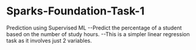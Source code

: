 # Sparks-Foundation-Task-1
Prediction using Supervised ML
--Predict the percentage of a student based on the number of study hours.
--This is a simpler linear regression task as it involves just 2 variables.
